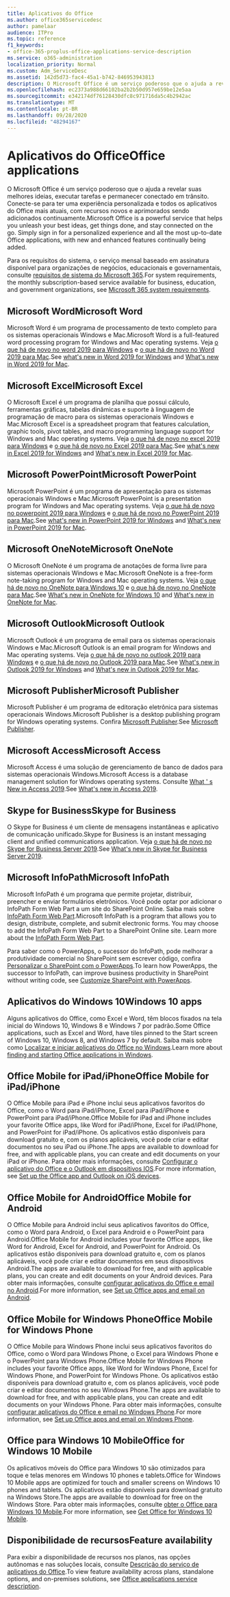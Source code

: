 ```yaml
---
title: Aplicativos do Office
ms.author: office365servicedesc
author: pamelaar
audience: ITPro
ms.topic: reference
f1_keywords:
- office-365-proplus-office-applications-service-description
ms.service: o365-administration
localization_priority: Normal
ms.custom: Adm_ServiceDesc
ms.assetid: 142d5d73-fac4-45a1-b742-846953943813
description: O Microsoft Office é um serviço poderoso que o ajuda a revelar suas melhores ideias, executar tarefas e permanecer conectado em trânsito. Conecte-se para ter uma experiência personalizada e todos os aplicativos do Office mais atuais, com recursos novos e aprimorados sendo adicionados continuamente.
ms.openlocfilehash: ec2373a988d66102ba2b2b50d957e659be12e5aa
ms.sourcegitcommit: e342174df76128430dfc8c971716da5c4b2942ac
ms.translationtype: MT
ms.contentlocale: pt-BR
ms.lasthandoff: 09/28/2020
ms.locfileid: "48294167"
---
```

# <a name="office-applications"></a><span data-ttu-id="a6912-104">Aplicativos do Office</span><span class="sxs-lookup"><span data-stu-id="a6912-104">Office applications</span></span>

<span data-ttu-id="a6912-p102">O Microsoft Office é um serviço poderoso que o ajuda a revelar suas melhores ideias, executar tarefas e permanecer conectado em trânsito. Conecte-se para ter uma experiência personalizada e todos os aplicativos do Office mais atuais, com recursos novos e aprimorados sendo adicionados continuamente.</span><span class="sxs-lookup"><span data-stu-id="a6912-p102">Microsoft Office is a powerful service that helps you unleash your best ideas, get things done, and stay connected on the go. Simply sign in for a personalized experience and all the most up-to-date Office applications, with new and enhanced features continually being added.</span></span>
  
<span data-ttu-id="a6912-107">Para os requisitos do sistema, o serviço mensal baseado em assinatura disponível para organizações de negócios, educacionais e governamentais, consulte [requisitos de sistema do Microsoft 365](https://products.office.com/office-system-requirements/#Office365forBEG).</span><span class="sxs-lookup"><span data-stu-id="a6912-107">For system requirements, the monthly subscription-based service available for business, education, and government organizations, see [Microsoft 365 system requirements](https://products.office.com/office-system-requirements/#Office365forBEG).</span></span>
  
## <a name="microsoft-word"></a><span data-ttu-id="a6912-108">Microsoft Word</span><span class="sxs-lookup"><span data-stu-id="a6912-108">Microsoft Word</span></span>

<span data-ttu-id="a6912-109">Microsoft Word é um programa de processamento de texto completo para os sistemas operacionais Windows e Mac.</span><span class="sxs-lookup"><span data-stu-id="a6912-109">Microsoft Word is a full-featured word processing program for Windows and Mac operating systems.</span></span> <span data-ttu-id="a6912-110">Veja [o que há de novo no word 2019 para Windows](https://support.office.com/article/what-s-new-in-word-2019-for-windows-d3d31e5e-2bb8-4433-80bb-08279beef4b3) e [o que há de novo no Word 2019 para Mac](https://support.office.com/article/what-s-new-in-word-2019-for-mac-247e0cd4-a758-4b42-a157-42eb8853aef5).</span><span class="sxs-lookup"><span data-stu-id="a6912-110">See [what's new in Word 2019 for Windows](https://support.office.com/article/what-s-new-in-word-2019-for-windows-d3d31e5e-2bb8-4433-80bb-08279beef4b3) and [What's new in Word 2019 for Mac](https://support.office.com/article/what-s-new-in-word-2019-for-mac-247e0cd4-a758-4b42-a157-42eb8853aef5).</span></span>
  
## <a name="microsoft-excel"></a><span data-ttu-id="a6912-111">Microsoft Excel</span><span class="sxs-lookup"><span data-stu-id="a6912-111">Microsoft Excel</span></span>

<span data-ttu-id="a6912-112">O Microsoft Excel é um programa de planilha que possui cálculo, ferramentas gráficas, tabelas dinâmicas e suporte à linguagem de programação de macro para os sistemas operacionais Windows e Mac.</span><span class="sxs-lookup"><span data-stu-id="a6912-112">Microsoft Excel is a spreadsheet program that features calculation, graphic tools, pivot tables, and macro programming language support for Windows and Mac operating systems.</span></span> <span data-ttu-id="a6912-113">Veja [o que há de novo no excel 2019 para Windows](https://support.office.com/article/what-s-new-in-excel-2019-for-windows-5a201203-1155-4055-82a5-82bf0994631f) e [o que há de novo no Excel 2019 para Mac](https://support.office.com/article/what-s-new-in-excel-2019-for-mac-5ce129d3-9e5c-417f-9545-fb6f7b72674d).</span><span class="sxs-lookup"><span data-stu-id="a6912-113">See [what's new in Excel 2019 for Windows](https://support.office.com/article/what-s-new-in-excel-2019-for-windows-5a201203-1155-4055-82a5-82bf0994631f) and [What's new in Excel 2019 for Mac](https://support.office.com/article/what-s-new-in-excel-2019-for-mac-5ce129d3-9e5c-417f-9545-fb6f7b72674d).</span></span>
  
## <a name="microsoft-powerpoint"></a><span data-ttu-id="a6912-114">Microsoft PowerPoint</span><span class="sxs-lookup"><span data-stu-id="a6912-114">Microsoft PowerPoint</span></span>

<span data-ttu-id="a6912-115">Microsoft PowerPoint é um programa de apresentação para os sistemas operacionais Windows e Mac.</span><span class="sxs-lookup"><span data-stu-id="a6912-115">Microsoft PowerPoint is a presentation program for Windows and Mac operating systems.</span></span> <span data-ttu-id="a6912-116">Veja [o que há de novo no powerpoint 2019 para Windows](https://support.office.com/article/what-s-new-in-powerpoint-2019-for-windows-8355a56a-f643-42d2-8454-784fa9b3d109) e [o que há de novo no PowerPoint 2019 para Mac](https://support.office.com/article/what-s-new-in-powerpoint-2019-for-mac-5038ba79-48c5-40f0-adff-11489e5d6fed).</span><span class="sxs-lookup"><span data-stu-id="a6912-116">See [what's new in PowerPoint 2019 for Windows](https://support.office.com/article/what-s-new-in-powerpoint-2019-for-windows-8355a56a-f643-42d2-8454-784fa9b3d109) and [What's new in PowerPoint 2019 for Mac](https://support.office.com/article/what-s-new-in-powerpoint-2019-for-mac-5038ba79-48c5-40f0-adff-11489e5d6fed).</span></span>
  
## <a name="microsoft-onenote"></a><span data-ttu-id="a6912-117">Microsoft OneNote</span><span class="sxs-lookup"><span data-stu-id="a6912-117">Microsoft OneNote</span></span>

<span data-ttu-id="a6912-118">O Microsoft OneNote é um programa de anotações de forma livre para sistemas operacionais Windows e Mac.</span><span class="sxs-lookup"><span data-stu-id="a6912-118">Microsoft OneNote is a free-form note-taking program for Windows and Mac operating systems.</span></span> <span data-ttu-id="a6912-119">Veja [o que há de novo no OneNote para Windows 10](https://support.office.com/article/what-s-new-in-onenote-for-windows-10-1477d5de-f4fd-4943-b18a-ff17091161ea) e [o que há de novo no OneNote para Mac](https://support.office.com/article/see-what-s-new-in-onenote-for-mac-c82d3f15-252f-452a-89ba-e09fbe418829).</span><span class="sxs-lookup"><span data-stu-id="a6912-119">See [What's new in OneNote for Windows 10](https://support.office.com/article/what-s-new-in-onenote-for-windows-10-1477d5de-f4fd-4943-b18a-ff17091161ea) and [What's new in OneNote for Mac](https://support.office.com/article/see-what-s-new-in-onenote-for-mac-c82d3f15-252f-452a-89ba-e09fbe418829).</span></span>
  
## <a name="microsoft-outlook"></a><span data-ttu-id="a6912-120">Microsoft Outlook</span><span class="sxs-lookup"><span data-stu-id="a6912-120">Microsoft Outlook</span></span>

<span data-ttu-id="a6912-121">Microsoft Outlook é um programa de email para os sistemas operacionais Windows e Mac.</span><span class="sxs-lookup"><span data-stu-id="a6912-121">Microsoft Outlook is an email program for Windows and Mac operating systems.</span></span> <span data-ttu-id="a6912-122">Veja [o que há de novo no outlook 2019 para Windows](https://support.office.com/article/what-s-new-in-outlook-2019-for-windows-0c64df36-0908-4ff6-a7fc-573a62800525) e [o que há de novo no Outlook 2019 para Mac](https://support.office.com/article/what-s-new-in-outlook-2019-for-mac-05736033-f99e-4cb2-88aa-01e979b0736b).</span><span class="sxs-lookup"><span data-stu-id="a6912-122">See [What's new in Outlook 2019 for Windows](https://support.office.com/article/what-s-new-in-outlook-2019-for-windows-0c64df36-0908-4ff6-a7fc-573a62800525) and [What's new in Outlook 2019 for Mac](https://support.office.com/article/what-s-new-in-outlook-2019-for-mac-05736033-f99e-4cb2-88aa-01e979b0736b).</span></span>
  
## <a name="microsoft-publisher"></a><span data-ttu-id="a6912-123">Microsoft Publisher</span><span class="sxs-lookup"><span data-stu-id="a6912-123">Microsoft Publisher</span></span>

<span data-ttu-id="a6912-124">Microsoft Publisher é um programa de editoração eletrônica para sistemas operacionais Windows.</span><span class="sxs-lookup"><span data-stu-id="a6912-124">Microsoft Publisher is a desktop publishing program for Windows operating systems.</span></span> <span data-ttu-id="a6912-125">Confira [Microsoft Publisher](https://products.office.com/publisher).</span><span class="sxs-lookup"><span data-stu-id="a6912-125">See [Microsoft Publisher](https://products.office.com/publisher).</span></span>
  
## <a name="microsoft-access"></a><span data-ttu-id="a6912-126">Microsoft Access</span><span class="sxs-lookup"><span data-stu-id="a6912-126">Microsoft Access</span></span>

<span data-ttu-id="a6912-127">Microsoft Access é uma solução de gerenciamento de banco de dados para sistemas operacionais Windows.</span><span class="sxs-lookup"><span data-stu-id="a6912-127">Microsoft Access is a database management solution for Windows operating systems.</span></span> <span data-ttu-id="a6912-128">Consulte [What ' s New in Access 2019](https://support.office.com/article/what-s-new-in-access-2019-f52c5317-3494-4105-9c56-5a2abb8e0f87).</span><span class="sxs-lookup"><span data-stu-id="a6912-128">See [What's new in Access 2019](https://support.office.com/article/what-s-new-in-access-2019-f52c5317-3494-4105-9c56-5a2abb8e0f87).</span></span>
  
## <a name="skype-for-business"></a><span data-ttu-id="a6912-129">Skype for Business</span><span class="sxs-lookup"><span data-stu-id="a6912-129">Skype for Business</span></span>

<span data-ttu-id="a6912-130">O Skype for Business é um cliente de mensagens instantâneas e aplicativo de comunicação unificado.</span><span class="sxs-lookup"><span data-stu-id="a6912-130">Skype for Business is an instant messaging client and unified communications application.</span></span> <span data-ttu-id="a6912-131">Veja [o que há de novo no Skype for Business Server 2019](https://docs.microsoft.com/skypeforbusiness/whats-new).</span><span class="sxs-lookup"><span data-stu-id="a6912-131">See [What's new in Skype for Business Server 2019](https://docs.microsoft.com/skypeforbusiness/whats-new).</span></span>
  
## <a name="microsoft-infopath"></a><span data-ttu-id="a6912-132">Microsoft InfoPath</span><span class="sxs-lookup"><span data-stu-id="a6912-132">Microsoft InfoPath</span></span>

<span data-ttu-id="a6912-p111">Microsoft InfoPath é um programa que permite projetar, distribuir, preencher e enviar formulários eletrônicos. Você pode optar por adicionar o InfoPath Form Web Part a um site do SharePoint Online. Saiba mais sobre [InfoPath Form Web Part](https://go.microsoft.com/fwlink/p/?LinkId=271687).</span><span class="sxs-lookup"><span data-stu-id="a6912-p111">Microsoft InfoPath is a program that allows you to design, distribute, complete, and submit electronic forms. You may choose to add the InfoPath Form Web Part to a SharePoint Online site. Learn more about the [InfoPath Form Web Part](https://go.microsoft.com/fwlink/p/?LinkId=271687).</span></span>

<span data-ttu-id="a6912-136">Para saber como o PowerApps, o sucessor do InfoPath, pode melhorar a produtividade comercial no SharePoint sem escrever código, confira [Personalizar o SharePoint com o PowerApps](https://powerapps.microsoft.com/infopath/).</span><span class="sxs-lookup"><span data-stu-id="a6912-136">To learn how PowerApps, the successor to InfoPath, can improve business productivity in SharePoint without writing code, see [Customize SharePoint with PowerApps](https://powerapps.microsoft.com/infopath/).</span></span>
  
## <a name="windows-10-apps"></a><span data-ttu-id="a6912-137">Aplicativos do Windows 10</span><span class="sxs-lookup"><span data-stu-id="a6912-137">Windows 10 apps</span></span>

<span data-ttu-id="a6912-138">Alguns aplicativos do Office, como Excel e Word, têm blocos fixados na tela inicial do Windows 10, Windows 8 e Windows 7 por padrão.</span><span class="sxs-lookup"><span data-stu-id="a6912-138">Some Office applications, such as Excel and Word, have tiles pinned to the Start screen of Windows 10, Windows 8, and Windows 7 by default.</span></span> <span data-ttu-id="a6912-139">Saiba mais sobre como [Localizar e iniciar aplicativos do Office no Windows](https://support.microsoft.com/office/907ce545-6ae8-459b-8d9d-de6764a635d6).</span><span class="sxs-lookup"><span data-stu-id="a6912-139">Learn more about [finding and starting Office applications in Windows](https://support.microsoft.com/office/907ce545-6ae8-459b-8d9d-de6764a635d6).</span></span>
  
## <a name="office-mobile-for-ipadiphone"></a><span data-ttu-id="a6912-140">Office Mobile for iPad/iPhone</span><span class="sxs-lookup"><span data-stu-id="a6912-140">Office Mobile for iPad/iPhone</span></span>

<span data-ttu-id="a6912-141">O Office Mobile para iPad e iPhone inclui seus aplicativos favoritos do Office, como o Word para iPad/iPhone, Excel para iPad/iPhone e PowerPoint para iPad/iPhone.</span><span class="sxs-lookup"><span data-stu-id="a6912-141">Office Mobile for iPad and iPhone includes your favorite Office apps, like Word for iPad/iPhone, Excel for iPad/iPhone, and PowerPoint for iPad/iPhone.</span></span> <span data-ttu-id="a6912-142">Os aplicativos estão disponíveis para download gratuito e, com os planos aplicáveis, você pode criar e editar documentos no seu iPad ou iPhone.</span><span class="sxs-lookup"><span data-stu-id="a6912-142">The apps are available to download for free, and with applicable plans, you can create and edit documents on your iPad or iPhone.</span></span> <span data-ttu-id="a6912-143">Para obter mais informações, consulte [Configurar o aplicativo do Office e o Outlook em dispositivos IOS](https://support.microsoft.com/office/0402b37e-49c4-4419-a030-f34c2013041f).</span><span class="sxs-lookup"><span data-stu-id="a6912-143">For more information, see [Set up the Office app and Outlook on iOS devices](https://support.microsoft.com/office/0402b37e-49c4-4419-a030-f34c2013041f).</span></span>

## <a name="office-mobile-for-android"></a><span data-ttu-id="a6912-144">Office Mobile for Android</span><span class="sxs-lookup"><span data-stu-id="a6912-144">Office Mobile for Android</span></span>

<span data-ttu-id="a6912-145">O Office Mobile para Android inclui seus aplicativos favoritos do Office, como o Word para Android, o Excel para Android e o PowerPoint para Android.</span><span class="sxs-lookup"><span data-stu-id="a6912-145">Office Mobile for Android includes your favorite Office apps, like Word for Android, Excel for Android, and PowerPoint for Android.</span></span> <span data-ttu-id="a6912-146">Os aplicativos estão disponíveis para download gratuito e, com os planos aplicáveis, você pode criar e editar documentos em seus dispositivos Android.</span><span class="sxs-lookup"><span data-stu-id="a6912-146">The apps are available to download for free, and with applicable plans, you can create and edit documents on your Android devices.</span></span> <span data-ttu-id="a6912-147">Para obter mais informações, consulte [configurar aplicativos do Office e email no Android](https://support.office.com/article/6ef2ebf2-fc2d-474a-be4a-5a801365c87f).</span><span class="sxs-lookup"><span data-stu-id="a6912-147">For more information, see [Set up Office apps and email on Android](https://support.office.com/article/6ef2ebf2-fc2d-474a-be4a-5a801365c87f).</span></span>

## <a name="office-mobile-for-windows-phone"></a><span data-ttu-id="a6912-148">Office Mobile for Windows Phone</span><span class="sxs-lookup"><span data-stu-id="a6912-148">Office Mobile for Windows Phone</span></span>

<span data-ttu-id="a6912-149">O Office Mobile para Windows Phone inclui seus aplicativos favoritos do Office, como o Word para Windows Phone, o Excel para Windows Phone e o PowerPoint para Windows Phone.</span><span class="sxs-lookup"><span data-stu-id="a6912-149">Office Mobile for Windows Phone includes your favorite Office apps, like Word for Windows Phone, Excel for Windows Phone, and PowerPoint for Windows Phone.</span></span> <span data-ttu-id="a6912-150">Os aplicativos estão disponíveis para download gratuito e, com os planos aplicáveis, você pode criar e editar documentos no seu Windows Phone.</span><span class="sxs-lookup"><span data-stu-id="a6912-150">The apps are available to download for free, and with applicable plans, you can create and edit documents on your Windows Phone.</span></span> <span data-ttu-id="a6912-151">Para obter mais informações, consulte [configurar aplicativos do Office e email no Windows Phone](https://support.office.com/article/9bccc8b8-a321-4d0d-a45e-6e06a3438e43).</span><span class="sxs-lookup"><span data-stu-id="a6912-151">For more information, see [Set up Office apps and email on Windows Phone](https://support.office.com/article/9bccc8b8-a321-4d0d-a45e-6e06a3438e43).</span></span>

## <a name="office-for-windows-10-mobile"></a><span data-ttu-id="a6912-152">Office para Windows 10 Mobile</span><span class="sxs-lookup"><span data-stu-id="a6912-152">Office for Windows 10 Mobile</span></span>

<span data-ttu-id="a6912-153">Os aplicativos móveis do Office para Windows 10 são otimizados para toque e telas menores em Windows 10 phones e tablets.</span><span class="sxs-lookup"><span data-stu-id="a6912-153">Office for Windows 10 Mobile apps are optimized for touch and smaller screens on Windows 10 phones and tablets.</span></span> <span data-ttu-id="a6912-154">Os aplicativos estão disponíveis para download gratuito na Windows Store.</span><span class="sxs-lookup"><span data-stu-id="a6912-154">The apps are available to download for free on the Windows Store.</span></span> <span data-ttu-id="a6912-155">Para obter mais informações, consulte [obter o Office para Windows 10 Mobile](https://products.office.com/mobile/office-mobile-apps-for-windows).</span><span class="sxs-lookup"><span data-stu-id="a6912-155">For more information, see [Get Office for Windows 10 Mobile](https://products.office.com/mobile/office-mobile-apps-for-windows).</span></span>
  
## <a name="feature-availability"></a><span data-ttu-id="a6912-156">Disponibilidade de recursos</span><span class="sxs-lookup"><span data-stu-id="a6912-156">Feature availability</span></span>

<span data-ttu-id="a6912-157">Para exibir a disponibilidade de recursos nos planos, nas opções autônomas e nas soluções locais, consulte [Descrição do serviço de aplicativos do Office](office-applications-service-description.md).</span><span class="sxs-lookup"><span data-stu-id="a6912-157">To view feature availability across plans, standalone options, and on-premises solutions, see [Office applications service description](office-applications-service-description.md).</span></span>
  